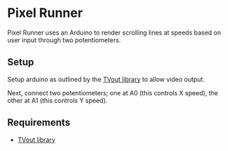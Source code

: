 # Pixel Runner

Pixel Runner uses an Arduino to render scrolling lines at speeds based on user input through two potentiometers.

## Setup

Setup arduino as outlined by the [TVout library](https://code.google.com/p/arduino-tvout/) to allow video output.

Next, connect two potentiometers; one at A0 (this controls X speed), the other at A1 (this controls Y speed).

## Requirements

* [TVout library](https://code.google.com/p/arduino-tvout/)
